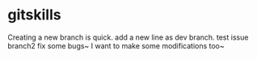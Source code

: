 # gitskills
Creating a new branch is quick.
add a new line as dev branch.
test issue branch2
fix some bugs~
I want to make some modifications too~